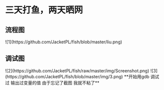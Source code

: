 <h1> 三天打鱼，两天晒网</h1>
<h2>流程图 </h2>
![1](https://github.com/JacketPL/fish/blob/master/liu.png)
<h2>调试图</h2>
![2](https://github.com/JacketPL/fish/raw/master/img/Screenshot.png)
![3](https://github.com/JacketPL/fish/blob/master/img/3.png)
**开始用gdb 调试过 输出过变量的值 由于忘记了截图 我就不粘了**
